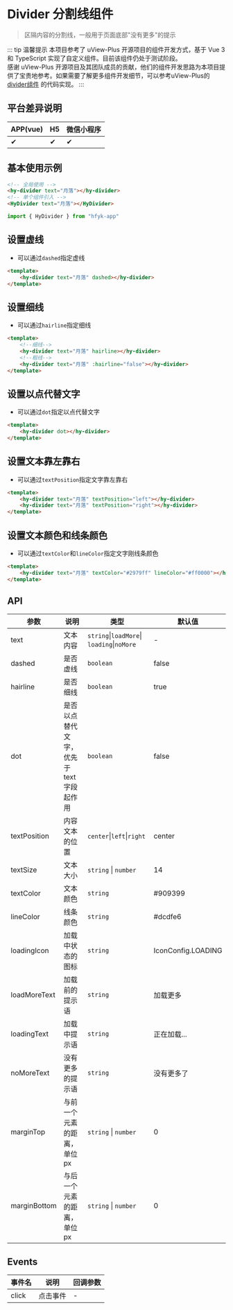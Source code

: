 # Divider 分割线组件
> 区隔内容的分割线，一般用于页面底部"没有更多"的提示

::: tip 温馨提示
本项目参考了 uView-Plus 开源项目的组件开发方式，基于 Vue 3 和 TypeScript 实现了自定义组件。目前该组件仍处于测试阶段。<br>
感谢 uView-Plus 开源项目及其团队成员的贡献，他们的组件开发思路为本项目提供了宝贵地参考。如果需要了解更多组件开发细节，可以参考uView-Plus的 [divider组件](https://uiadmin.net/uview-plus/components/divider.html) 的代码实现。
:::

## 平台差异说明

| APP(vue) | H5 | 微信小程序 |
|-----|----|-------|
| ✔   | ✔  | ✔     |

## 基本使用示例

```html
<!-- 全局使用 -->
<hy-divider text="月落"></hy-divider>
<!-- 单个组件引入 -->
<HyDivider text="月落"></HyDivider>
```
```ts
import { HyDivider } from "hfyk-app"
```

## 设置虚线
- 可以通过`dashed`指定虚线
```html
<template>
    <hy-divider text="月落" dashed></hy-divider>
</template>
```

## 设置细线
- 可以通过`hairline`指定细线
```html
<template>
    <!--细线-->
    <hy-divider text="月落" hairline></hy-divider>
    <!--粗线-->
    <hy-divider text="月落" :hairline="false"></hy-divider>
</template>
```

## 设置以点代替文字
- 可以通过`dot`指定以点代替文字
```html
<template>
    <hy-divider dot></hy-divider>
</template>
```

## 设置文本靠左靠右
- 可以通过`textPosition`指定文字靠左靠右
```html
<template>
    <hy-divider text="月落" textPosition="left"></hy-divider>
    <hy-divider text="月落" textPosition="right"></hy-divider>
</template>
```

## 设置文本颜色和线条颜色
- 可以通过`textColor`和`lineColor`指定文字刚线条颜色
```html
<template>
    <hy-divider text="月落" textColor="#2979ff" lineColor="#ff0000"></hy-divider>
</template>
```

## API

| 参数           | 说明                    | 类型                                         | 默认值                |
|--------------|-----------------------|--------------------------------------------|--------------------|
| text         | 文本内容                  | `string`\|`loadMore`\| `loading`\|`noMore` | -                  |
| dashed       | 是否虚线                  | `boolean`                                  | false              |
| hairline     | 是否细线                  | `boolean`                                  | true               |
| dot          | 是否以点替代文字，优先于text字段起作用 | `boolean`                                  | false              |
| textPosition | 内容文本的位置               | `center`\|`left`\|`right`                  | center             |
| textSize     | 文本大小                  | `string` \| `number`                       | 14                 |
| textColor    | 文本颜色                  | `string`                                   | #909399            |
| lineColor    | 线条颜色                  | `string`                                   | #dcdfe6            |
| loadingIcon  | 加载中状态的图标              | `string`                                   | IconConfig.LOADING |
| loadMoreText | 加载前的提示语               | `string`                                   | 加载更多               |
| loadingText  | 加载中提示语                | `string`                                   | 正在加载...            |
| noMoreText   | 没有更多的提示语              | `string`                                   | 没有更多了              |
| marginTop    | 与前一个元素的距离，单位px        | `string` \| `number`                       | 0                  |
| marginBottom | 与后一个元素的距离，单位px        | `string` \| `number`                       | 0                  |

## Events

| 事件名   | 说明   | 回调参数 |
|-------|------|------|
| click | 点击事件 | -    |
